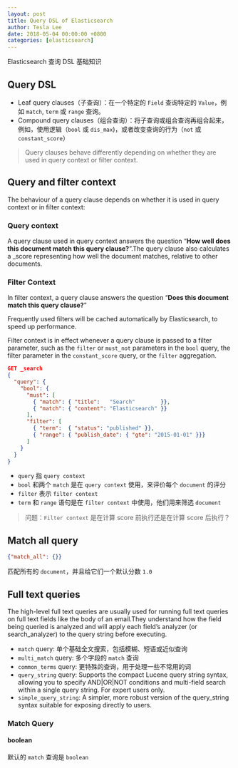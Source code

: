 ```yaml
---
layout: post
title: Query DSL of Elasticsearch
author: Tesla Lee
date: 2018-05-04 00:00:00 +0800
categories: [elasticsearch]
---
```


Elasticsearch 查询 DSL 基础知识

<!--more-->

## Query DSL

* Leaf query clauses（子查询）：在一个特定的 `Field` 查询特定的 `Value`，例如 `match`, `term` 或 `range` 查询。
* Compound query clauses（组合查询）：将子查询或组合查询再组合起来，例如，使用逻辑（`bool` 或 `dis_max`)，或者改变查询的行为（`not` 或 `constant_score`）

> Query clauses behave differently depending on whether they are used in query context or filter context.

## Query and filter context

The behaviour of a query clause depends on whether it is used in query context or in filter context:

### Query context
A query clause used in query context answers the question “**How well does this document match this query clause?**”.The query clause also calculates a _score representing how well the document matches, relative to other documents.

### Filter Context
In filter context, a query clause answers the question “**Does this document match this query clause?**”

Frequently used filters will be cached automatically by Elasticsearch, to speed up performance.

Filter context is in effect whenever a query clause is passed to a filter parameter, such as the `filter` or `must_not` parameters in the `bool` query, the filter parameter in the `constant_score` query, or the `filter` aggregation.


```json
GET _search
{
  "query": {
    "bool": {
      "must": [
        { "match": { "title":   "Search"        }},
        { "match": { "content": "Elasticsearch" }}
      ],
      "filter": [
        { "term":  { "status": "published" }},
        { "range": { "publish_date": { "gte": "2015-01-01" }}}
      ]
    }
  }
}
```

* `query` 指 `query context`
* `bool` 和两个 `match` 是在 `query context` 使用，来评价每个 `document` 的评分
* `filter` 表示 `filter context`
* `term` 和 `range` 语句是在 `filter context` 中使用，他们用来筛选 `document`

> 问题：`Filter context` 是在计算 score 前执行还是在计算 score 后执行？

## Match all query

```json
{"match_all": {}}
```

匹配所有的 `document`，并且给它们一个默认分数 `1.0`

## Full text queries
The high-level full text queries are usually used for running full text queries on full text fields like the body of an email.They understand how the field being queried is analyzed and will apply each field’s analyzer (or search_analyzer) to the query string before executing.

* `match` query: 单个基础全文搜索，包括模糊、短语或近似查询
* `multi_match` query: 多个字段的 `match` 查询
* `common_terms` query: 更特殊的查询，用于处理一些不常用的词
* `query_string` query: Supports the compact Lucene query string syntax, allowing you to specify AND|OR|NOT conditions and multi-field search within a single query string. For expert users only.
* `simple_query_string`: A simpler, more robust version of the query_string syntax suitable for exposing directly to users.

### Match Query

#### boolean

默认的 `match` 查询是 `boolean`
